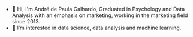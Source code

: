 - 👋 Hi, I'm André de Paula Galhardo, Graduated in Psychology and Data Analysis with an emphasis on marketing, working in the marketing field since 2013.
- 👀 I’m interested in data science, data analysis and machine learning.

<!---
andrepgalhardo/andrepgalhardo is a ✨ special ✨ repository because its `README.md` (this file) appears on your GitHub profile.
You can click the Preview link to take a look at your changes.
--->
